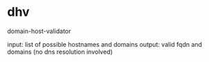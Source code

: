 # dhv
domain-host-validator


input: list of possible hostnames and domains
output: valid fqdn and domains (no dns resolution involved) 
